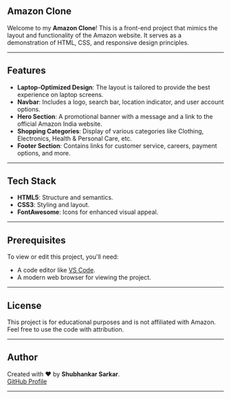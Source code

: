 ## Amazon Clone

Welcome to my **Amazon Clone**! This is a front-end project that mimics the layout and functionality of the Amazon website. It serves as a demonstration of HTML, CSS, and responsive design principles.

---

## **Features**

- **Laptop-Optimized Design**: The layout is tailored to provide the best experience on laptop screens.
- **Navbar**: Includes a logo, search bar, location indicator, and user account options.
- **Hero Section**: A promotional banner with a message and a link to the official Amazon India website.
- **Shopping Categories**: Display of various categories like Clothing, Electronics, Health & Personal Care, etc.
- **Footer Section**: Contains links for customer service, careers, payment options, and more.

---

## **Tech Stack**

- **HTML5**: Structure and semantics.
- **CSS3**: Styling and layout.
- **FontAwesome**: Icons for enhanced visual appeal.

---

## **Prerequisites**
To view or edit this project, you'll need:
- A code editor like [VS Code](https://code.visualstudio.com/).
- A modern web browser for viewing the project.

---

## **License**

This project is for educational purposes and is not affiliated with Amazon. Feel free to use the code with attribution.

---

## **Author**

Created with ❤️ by **Shubhankar Sarkar**.  
[GitHub Profile](https://github.com/shubhankar05sarkar)

---
